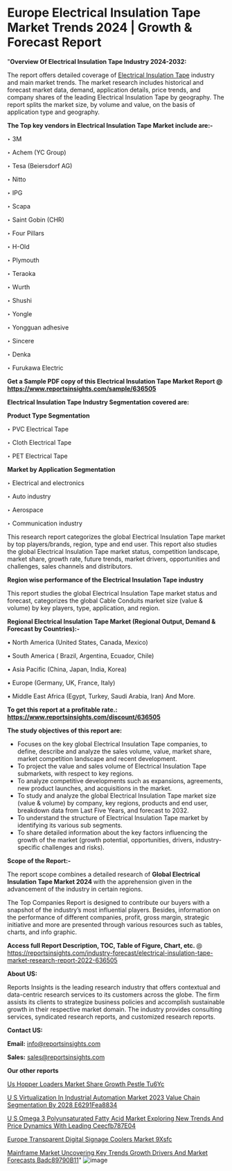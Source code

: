 # Europe Electrical Insulation Tape Market Trends 2024 | Growth & Forecast Report

"<strong>Overview Of Electrical Insulation Tape Industry 2024-2032:</strong>

The report offers detailed coverage of <a href=https://www.reportsinsights.com/sample/636505>Electrical Insulation Tape</a> industry and main market trends. The market research includes historical and forecast market data, demand, application details, price trends, and company shares of the leading Electrical Insulation Tape by geography. The report splits the market size, by volume and value, on the basis of application type and geography.

<strong>The Top key vendors in Electrical Insulation Tape Market include are:- </strong>

‣ 3M

‣ Achem (YC Group)

‣ Tesa (Beiersdorf AG)

‣ Nitto

‣ IPG

‣ Scapa

‣ Saint Gobin (CHR)

‣ Four Pillars

‣ H-Old

‣ Plymouth

‣ Teraoka

‣ Wurth

‣ Shushi

‣ Yongle

‣ Yongguan adhesive

‣ Sincere

‣ Denka

‣ Furukawa Electric

<strong>Get a Sample PDF copy of this Electrical Insulation Tape Market Report </strong><strong>@ <a href=https://www.reportsinsights.com/sample/636505 style=color:#0000ff;>https://www.reportsinsights.com/sample/636505</a> </strong>

<strong>Electrical Insulation Tape Industry Segmentation covered are:</strong>

<strong>Product Type Segmentation</strong>

‣    PVC Electrical Tape

‣ Cloth Electrical Tape

‣ PET Electrical Tape

<strong>Market by Application Segmentation</strong>

‣   Electrical and electronics

‣ Auto industry

‣ Aerospace

‣ Communication industry

This research report categorizes the global Electrical Insulation Tape market by top players/brands, region, type and end user. This report also studies the global Electrical Insulation Tape market status, competition landscape, market share, growth rate, future trends, market drivers, opportunities and challenges, sales channels and distributors.

<strong>Region wise performance of the Electrical Insulation Tape industry</strong><strong> </strong>

This report studies the global Electrical Insulation Tape market status and forecast, categorizes the global Cable Conduits market size (value &amp; volume) by key players, type, application, and region. 

<strong>Regional Electrical Insulation Tape Market (Regional Output, Demand &amp; Forecast by Countries):-</strong>

• North America (United States, Canada, Mexico)

• South America ( Brazil, Argentina, Ecuador, Chile)

• Asia Pacific (China, Japan, India, Korea)

• Europe (Germany, UK, France, Italy)

• Middle East Africa (Egypt, Turkey, Saudi Arabia, Iran) And More.

<strong>To get this report at a profitable rate.: <a href=https://www.reportsinsights.com/discount/636505 style=color:#0000ff;>https://www.reportsinsights.com/discount/636505</a></strong>

<strong>The study objectives of this report are:</strong>
<ul>
  <li>Focuses on the key global Electrical Insulation Tape companies, to define, describe and analyze the sales volume, value, market share, market competition landscape and recent development.</li>
  <li>To project the value and sales volume of Electrical Insulation Tape submarkets, with respect to key regions.</li>
  <li>To analyze competitive developments such as expansions, agreements, new product launches, and acquisitions in the market.</li>
  <li>To study and analyze the global Electrical Insulation Tape market size (value &amp; volume) by company, key regions, products and end user, breakdown data from Last Five Years, and forecast to 2032.</li>
  <li>To understand the structure of Electrical Insulation Tape market by identifying its various sub segments.</li>
  <li>To share detailed information about the key factors influencing the growth of the market (growth potential, opportunities, drivers, industry-specific challenges and risks).</li>
</ul>
<strong>Scope of the Report:-</strong><strong> </strong>

The report scope combines a detailed research of <strong>Global Electrical Insulation Tape Market 2024 </strong>with the apprehension given in the advancement of the industry in certain regions.

The Top Companies Report is designed to contribute our buyers with a snapshot of the industry’s most influential players. Besides, information on the performance of different companies, profit, gross margin, strategic initiative and more are presented through various resources such as tables, charts, and info graphic.

<strong>Access full Report Description, TOC, Table of Figure, Chart, etc. </strong>@   <a href=https://reportsinsights.com/industry-forecast/electrical-insulation-tape-market-research-report-2022-636505 style=color:#0000ff;>https://reportsinsights.com/industry-forecast/electrical-insulation-tape-market-research-report-2022-636505</a>

<strong>About US:</strong>

Reports Insights is the leading research industry that offers contextual and data-centric research services to its customers across the globe. The firm assists its clients to strategize business policies and accomplish sustainable growth in their respective market domain. The industry provides consulting services, syndicated research reports, and customized research reports.

<strong>Contact US:</strong>

<p class=""""><b>Email:</b> <a href=mailto:info@reportsinsights.com>info@reportsinsights.com</a></p>
<p class=""""><b>Sales:</b> <a href=mailto:sales@reportsinsights.com>sales@reportsinsights.com</a></p>

<strong>Our other reports</strong>

<a href=https://www.linkedin.com/pulse/us-hopper-loaders-market-share-growth-pestle-tu6yc/>Us Hopper Loaders Market Share Growth Pestle Tu6Yc</a>

<a href=https://medium.com/@g65914336/u-s-virtualization-in-industrial-automation-market-2023-value-chain-segmentation-by-2028-e6291fea8834>U S Virtualization In Industrial Automation Market 2023 Value Chain Segmentation By 2028 E6291Fea8834</a>

<a href=https://medium.com/@patelamau/u-s-omega-3-polyunsaturated-fatty-acid-market-exploring-new-trends-and-price-dynamics-with-leading-ceecfb787e04>U S Omega 3 Polyunsaturated Fatty Acid Market Exploring New Trends And Price Dynamics With Leading Ceecfb787E04</a>

<a href=https://www.linkedin.com/pulse/europe-transparent-digital-signage-coolers-market-9xsfc/>Europe Transparent Digital Signage Coolers Market 9Xsfc</a>

<a href=https://medium.com/@jadhaosuchit578/mainframe-market-uncovering-key-trends-growth-drivers-and-market-forecasts-badc89790b11>Mainframe Market Uncovering Key Trends Growth Drivers And Market Forecasts Badc89790B11</a>"
![image](https://github.com/Reportsinsights123/RIgrowth/assets/158415881/962ac3ac-6ce5-4908-ac22-ad1098a91ac8)
